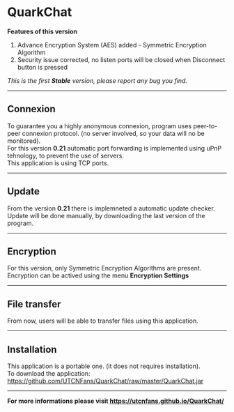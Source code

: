 # QuarkChat
**Features of this version**

1. Advance Encryption System (AES) added - Symmetric Encryption Algorithm
2. Security issue corrected, no listen ports will be closed when Disconnect button is pressed

*This is the first __Stable__ version, please report any bug you find.*

---

## Connexion

To guarantee you a highly anonymous connexion, program uses peer-to-peer connexion protocol. (no server involved, so your data will no be monitored).\
For this version **0.21** automatic port forwarding is implemented using uPnP tehnology, to prevent the use of servers.\
This application is using TCP ports.

---

## Update

From the version **0.21** there is implemneted a automatic update checker. Update will be done manually, by downloading the last version of the program.

---

## Encryption

For this version, only Symmetric Encryption Algorithms are present.\
Encryption can be actived using the menu **Encryption Settings**

---

## File transfer

From now, users will be able to transfer files using this application. 

---

## Installation

This application is a portable one. (it does not requires installation).\
To download the application: https://github.com/UTCNFans/QuarkChat/raw/master/QuarkChat.jar

---

**For more informations please visit https://utcnfans.github.io/QuarkChat/**

